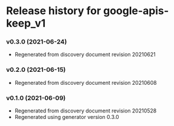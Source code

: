 # Release history for google-apis-keep_v1

### v0.3.0 (2021-06-24)

* Regenerated from discovery document revision 20210621

### v0.2.0 (2021-06-15)

* Regenerated from discovery document revision 20210608

### v0.1.0 (2021-06-09)

* Regenerated from discovery document revision 20210528
* Regenerated using generator version 0.3.0

